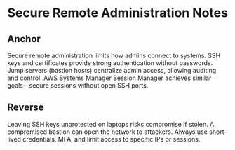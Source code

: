 # Secure Remote Administration Notes

## Anchor
Secure remote administration limits how admins connect to systems. 
SSH keys and certificates provide strong authentication without passwords. 
Jump servers (bastion hosts) centralize admin access, allowing auditing and control. 
AWS Systems Manager Session Manager achieves similar goals—secure sessions without open SSH ports.

## Reverse
Leaving SSH keys unprotected on laptops risks compromise if stolen. 
A compromised bastion can open the network to attackers. 
Always use short-lived credentials, MFA, and limit access to specific IPs or sessions.
